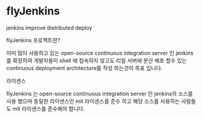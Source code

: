 flyJenkins
==========

jenkins improve distributed deploy

flyJenkins 프로젝트란? 

이미 많이 사용하고 있는 open-source continuous integration server 인 jenkins 를 확장하여 
개발자들이 shell 에 접속하지 않고도 리얼 서버에 분산 배포 할수 있는 continuous deployment architecture를 
작성 하는것이 목표 입니다.

라이센스

flyJenkins 는 open-source continuous integration server 인 jenkins의 소스를 사용 했으며 동일한 라이센스인 
mit 라이센스를 준수 하고 해당 소스를 사용하는 사람들도 mit 라이센스를 준수해야 합니다.  

